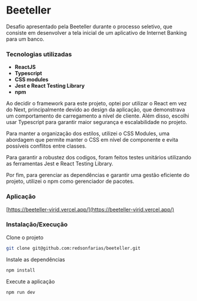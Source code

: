 

# Beeteller

Desafio apresentado pela Beeteller durante o processo seletivo, que consiste em desenvolver a tela inicial de um aplicativo de Internet Banking para um banco.

### Tecnologias utilizadas
- **ReactJS**
- **Typescript**
- **CSS modules**
- **Jest e React Testing Library**
- **npm**

Ao decidir o framework para este projeto, optei por utilizar o React em vez do Next, principalmente devido ao design da aplicação, que demonstrava um comportamento de carregamento a nível de cliente. Além disso, escolhi usar Typescript para garantir maior segurança e escalabilidade no projeto.

Para manter a organização dos estilos, utilizei o CSS Modules, uma abordagem que permite manter o CSS em nível de componente e evita possíveis conflitos entre classes.

Para garantir a robustez dos codigos, foram feitos testes unitários utilizando as ferramentas Jest e React Testing Library.

Por fim, para gerenciar as dependências e garantir uma gestão eficiente do projeto, utilizei o npm como gerenciador de pacotes.

### Aplicação
[https://beeteller-virid.vercel.app/](https://beeteller-virid.vercel.app/)

### Instalação/Execução
Clone o projeto
```sh
git clone git@github.com:redsonfarias/beeteller.git
```

Instale as dependências
```sh
npm install
```

Execute a aplicação
```sh
npm run dev
```
